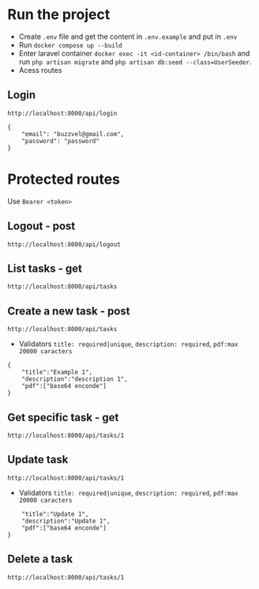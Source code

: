 # Run the project
- Create ``.env`` file and get the content in ``.env.example`` and put in ``.env``
- Run ``docker compose up --build``
- Enter laravel container ``docker exec -it <id-container> /bin/bash`` and run ``php artisan migrate`` and ``php artisan db:seed --class=UserSeeder``.
- Acess routes

## Login
``http://localhost:8000/api/login``

``` 
{
    "email": "buzzvel@gmail.com",
    "password": "password"
}
```

# Protected routes
Use ``Bearer <token>``
## Logout - post
``http://localhost:8000/api/logout``

## List tasks - get
``http://localhost:8000/api/tasks``

## Create a new task - post
``http://localhost:8000/api/tasks``
- Validators ``title: required|unique``, ``description: required``, ``pdf:max 20000 caracters``
```
{
    "title":"Example 1",
    "description":"description 1",
    "pdf":["base64 enconde"]
}
```
## Get specific task - get
``http://localhost:8000/api/tasks/1``

## Update task
``http://localhost:8000/api/tasks/1``
- Validators ``title: required|unique``, ``description: required``, ``pdf:max 20000 caracters``
```{
    "title":"Update 1",
    "description":"Update 1",
    "pdf":["base64 enconde"]
}
```

## Delete a task
``http://localhost:8000/api/tasks/1``
